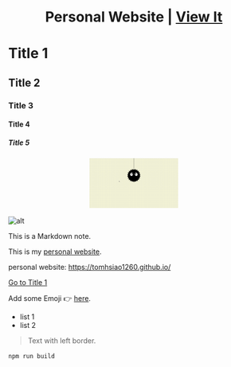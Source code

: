 <!-- 文字搭配連結 -->
<h1 align="center">
Personal Website | <a href="https://tomhsiao1260.github.io/" target="_blank">View It<a/>
</h1>

<!-- 標題 -->
# Title 1
## Title 2
### Title 3
#### Title 4
##### Title 5
<!-- 只有 # 和 ## 有隔線 -->

<!-- 用元素顯示圖片 -->
<p align="center">
  <img src="./assets/img.gif" height="100px"/>
</p>

<!-- 用 Markdown 顯示圖片 -->
![alt](./assets/image.png)

<!-- 輸入不換行文字 -->
This is a Markdown note.
<!-- 空一格才會換行 -->

<!-- 加入連結 -->
This is my [personal website](https://tomhsiao1260.github.io/).

personal website: https://tomhsiao1260.github.io/

[Go to Title 1](#title-1)

<!-- 加入 Emoji -->
Add some Emoji 👉 [here](https://tw.piliapp.com/emoji/list/).

<!-- 列表 -->
- list 1
- list 2

<!-- 左邊界 -->
> Text with left border.

<!-- 文字加入灰色背景 -->
```
npm run build
```

